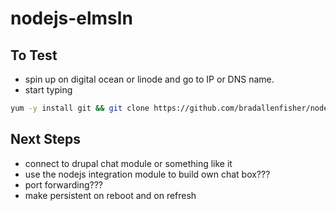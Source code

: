 # nodejs-elmsln
## To Test
- spin up on digital ocean or linode and go to IP or DNS name.
- start typing


``` bash
yum -y install git && git clone https://github.com/bradallenfisher/nodejs-elmsln.git && cd nodejs-elmsln && chmod 700 install.sh && ./install.sh
```
## Next Steps
- connect to drupal chat module or something like it
- use the nodejs integration module to build own chat box???
- port forwarding???
- make persistent on reboot and on refresh
